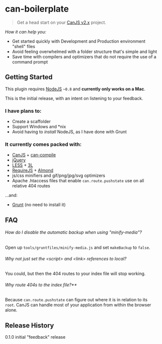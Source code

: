 # can-boilerplate

> Get a head start on your [CanJS v2.x](https://github.com/bitovi/canjs/) project.

_How it can help you:_
* Get started quickly with Development and Production environment "shell" files
* Avoid feeling overwhelmed with a folder structure that's simple and light
* Save time with compilers and optimizers that do not require the use of a command prompt

## Getting Started

This plugin requires [NodeJS](http://nodejs.org/) `~0.8` and **currently only works on a Mac**.

This is the initial release, with an intent on listening to your feedback.

### I have plans to:
* Create a scaffolder
* Support Windows and \*nix
* Avoid having to _install_ NodeJS, as I have done with Grunt

### It currently comes packed with:
* [CanJS](http://canjs.com/) + [can-compile](https://github.com/daffl/can-compile)
* [jQuery](http://jquery.com/)
* [LESS](http://lesscss.org/) + [3L](http://mateuszkocz.github.io/3l/)
* [RequireJS](http://requirejs.org/) + [Almond](https://github.com/jrburke/almond)
* js/css minifiers and gif/png/jpg/svg optimizers
* Apache .htaccess files that enable `can.route.pushstate` use on all relative 404 routes

...and:
* [Grunt](http://gruntjs.com/) (no need to install it)


## FAQ
###### How do I disable the automatic backup when using "minify-media"?
Open up `tools/gruntfiles/minify-media.js` and set `makeBackup` to `false`.

###### Why not just set the \<script> and \<link> references to local?
You could, but then the 404 routes to your index file will stop working.

###### Why route 404s to the index file?**
Because `can.route.pushstate` can figure out where it is in relation to its `root`. CanJS can handle most of your application from within the browser alone.

## Release History
0.1.0 initial "feedback" release
